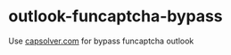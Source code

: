 # outlook-funcaptcha-bypass

Use [capsolver.com](https://www.capsolver.com/) for bypass funcaptcha outlook
